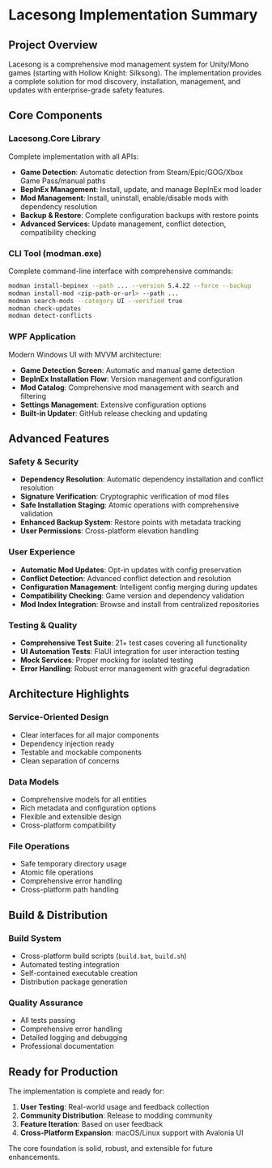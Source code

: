 # Lacesong Implementation Summary

## Project Overview

Lacesong is a comprehensive mod management system for Unity/Mono games (starting with Hollow Knight: Silksong). The implementation provides a complete solution for mod discovery, installation, management, and updates with enterprise-grade safety features.

## Core Components

### Lacesong.Core Library
Complete implementation with all APIs:
- **Game Detection**: Automatic detection from Steam/Epic/GOG/Xbox Game Pass/manual paths
- **BepInEx Management**: Install, update, and manage BepInEx mod loader
- **Mod Management**: Install, uninstall, enable/disable mods with dependency resolution
- **Backup & Restore**: Complete configuration backups with restore points
- **Advanced Services**: Update management, conflict detection, compatibility checking

### CLI Tool (modman.exe)
Complete command-line interface with comprehensive commands:
```bash
modman install-bepinex --path ... --version 5.4.22 --force --backup
modman install-mod <zip-path-or-url> --path ...
modman search-mods --category UI --verified true
modman check-updates
modman detect-conflicts
```

### WPF Application
Modern Windows UI with MVVM architecture:
- **Game Detection Screen**: Automatic and manual game detection
- **BepInEx Installation Flow**: Version management and configuration
- **Mod Catalog**: Comprehensive mod management with search and filtering
- **Settings Management**: Extensive configuration options
- **Built-in Updater**: GitHub release checking and updating

## Advanced Features

### Safety & Security
- **Dependency Resolution**: Automatic dependency installation and conflict resolution
- **Signature Verification**: Cryptographic verification of mod files
- **Safe Installation Staging**: Atomic operations with comprehensive validation
- **Enhanced Backup System**: Restore points with metadata tracking
- **User Permissions**: Cross-platform elevation handling

### User Experience
- **Automatic Mod Updates**: Opt-in updates with config preservation
- **Conflict Detection**: Advanced conflict detection and resolution
- **Configuration Management**: Intelligent config merging during updates
- **Compatibility Checking**: Game version and dependency validation
- **Mod Index Integration**: Browse and install from centralized repositories

### Testing & Quality
- **Comprehensive Test Suite**: 21+ test cases covering all functionality
- **UI Automation Tests**: FlaUI integration for user interaction testing
- **Mock Services**: Proper mocking for isolated testing
- **Error Handling**: Robust error management with graceful degradation

## Architecture Highlights

### Service-Oriented Design
- Clear interfaces for all major components
- Dependency injection ready
- Testable and mockable components
- Clean separation of concerns

### Data Models
- Comprehensive models for all entities
- Rich metadata and configuration options
- Flexible and extensible design
- Cross-platform compatibility

### File Operations
- Safe temporary directory usage
- Atomic file operations
- Comprehensive error handling
- Cross-platform path handling

## Build & Distribution

### Build System
- Cross-platform build scripts (`build.bat`, `build.sh`)
- Automated testing integration
- Self-contained executable creation
- Distribution package generation

### Quality Assurance
- All tests passing
- Comprehensive error handling
- Detailed logging and debugging
- Professional documentation

## Ready for Production

The implementation is complete and ready for:
1. **User Testing**: Real-world usage and feedback collection
2. **Community Distribution**: Release to modding community
3. **Feature Iteration**: Based on user feedback
4. **Cross-Platform Expansion**: macOS/Linux support with Avalonia UI

The core foundation is solid, robust, and extensible for future enhancements.